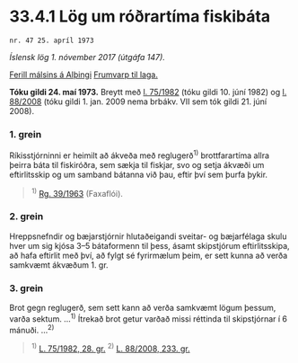 # 33.4.1 Lög um róðrartíma fiskibáta

`nr. 47 25. apríl 1973`

_Íslensk lög 1. nóvember 2017 (útgáfa 147)._

[Ferill málsins á Alþingi](https://www.althingi.is/thingstorf/thingmalalistar-eftir-thingum/ferill/?ltg=93&mnr=200)
[Frumvarp til laga.](https://www.althingi.is/altext/93/s/pdf/0384.pdf)

**Tóku gildi 24. maí 1973.**
Breytt með
[l. 75/1982](https://althingi.is/altext/stjtnr.html#1982075) (tóku gildi 10. júní 1982) og
[l. 88/2008](https://althingi.is/altext/stjt/2008.088.html) (tóku gildi 1. jan. 2009 nema brbákv. VII sem tók gildi 21. júní 2008).

### 1. grein

Ríkisstjórninni er heimilt að ákveða með reglugerð<sup>1)</sup> brottfarartíma allra þeirra báta til fiskiróðra, sem sækja til fiskjar, svo og setja ákvæði um eftirlitsskip og um samband bátanna við þau, eftir því sem þurfa þykir.

> <sup>1)</sup> [Rg. 39/1963](https://www.reglugerd.is/reglugerdir/allar/nr/039-1963) (Faxaflói).



### 2. grein

Hreppsnefndir og bæjarstjórnir hlutaðeigandi sveitar- og bæjarfélaga skulu hver um sig kjósa 3–5 bátaformenn til þess, ásamt skipstjórum eftirlitsskipa, að hafa eftirlit með því, að fylgt sé fyrirmælum þeim, er sett kunna að verða samkvæmt ákvæðum 1. gr.

### 3. grein

Brot gegn reglugerð, sem sett kann að verða samkvæmt lögum þessum, varða sektum. …<sup>1)</sup> Ítrekað brot getur varðað missi réttinda til skipstjórnar í 6 mánuði. …<sup>2)</sup> 

> <sup>1)</sup> [L. 75/1982, 28. gr.](https://althingi.is/altext/stjtnr.html#1982075?g28) <sup>2)</sup> [L. 88/2008, 233. gr.](https://althingi.is/altext/stjt/2008.088.html#G233)
